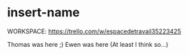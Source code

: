# insert-name

WORKSPACE: https://trello.com/w/espacedetravail35223425

Thomas was here ;)
Ewen was here (At least I think so...)
